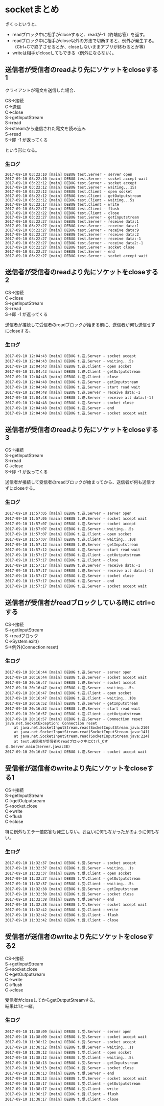 # socketまとめ
  
ざくっというと、

* readブロック中に相手がcloseすると、readが-1（終端応答）を返す。
* readブロック中に相手がclose以外の方法で切断すると、例外が発生する。（Ctrl+Cで終了させるとか、closeしないままアプリが終わるとか等）
* writeは相手がcloseしてもできる（例外にならない）。

## 送信者が受信者のreadより先にソケットをcloseする1
  
クライアントが電文を送信した場合、  
  
CS→接続  
C→送信  
C→close  
S→getInputStream  
S→read  
S→streamから送信された電文を読み込み  
S→read  
S→即 -1 が返ってくる  
  
という形になる。  
  
### 生ログ

```
2017-09-10 03:22:10 [main] DEBUG test.Server - server open
2017-09-10 03:22:10 [main] DEBUG test.Server - socket accept wait
2017-09-10 03:22:12 [main] DEBUG test.Server - socket accept
2017-09-10 03:22:12 [main] DEBUG test.Server - waiting...15s
2017-09-10 03:22:12 [main] DEBUG test.Client - open socket
2017-09-10 03:22:12 [main] DEBUG test.Client - getOutputstream
2017-09-10 03:22:12 [main] DEBUG test.Client - waiting...5s
2017-09-10 03:22:17 [main] DEBUG test.Client - write
2017-09-10 03:22:17 [main] DEBUG test.Client - flush
2017-09-10 03:22:22 [main] DEBUG test.Client - close
2017-09-10 03:22:27 [main] DEBUG test.Server - getInputstream
2017-09-10 03:22:27 [main] DEBUG test.Server - receive data:1
2017-09-10 03:22:27 [main] DEBUG test.Server - receive data:1
2017-09-10 03:22:27 [main] DEBUG test.Server - receive data:9
2017-09-10 03:22:27 [main] DEBUG test.Server - receive data:2
2017-09-10 03:22:27 [main] DEBUG test.Server - receive data:-1
2017-09-10 03:22:27 [main] DEBUG test.Server - receive data2:-1
2017-09-10 03:22:27 [main] DEBUG test.Server - socket close
2017-09-10 03:22:27 [main] DEBUG test.Server - end
2017-09-10 03:22:27 [main] DEBUG test.Server - socket accept wait
```
## 送信者が受信者のreadより先にソケットをcloseする2
  
CS→接続  
C→close  
S→getInputStream  
S→read  
S→即 -1 が返ってくる  
  
送信者が接続して受信者のreadブロックが始まる前に、送信者が何も送信せずにcloseする。  
  
### 生ログ

```
2017-09-10 12:04:43 [main] DEBUG t.送.Server - socket accept
2017-09-10 12:04:43 [main] DEBUG t.送.Server - waiting...5s
2017-09-10 12:04:43 [main] DEBUG t.送.Client - open socket
2017-09-10 12:04:43 [main] DEBUG t.送.Client - getOutputstream
2017-09-10 12:04:43 [main] DEBUG t.送.Client - close
2017-09-10 12:04:48 [main] DEBUG t.送.Server - getInputstream
2017-09-10 12:04:48 [main] DEBUG t.送.Server - start read wait
2017-09-10 12:04:48 [main] DEBUG t.送.Server - receive data:-1
2017-09-10 12:04:48 [main] DEBUG t.送.Server - receive all data:[-1]
2017-09-10 12:04:48 [main] DEBUG t.送.Server - socket close
2017-09-10 12:04:48 [main] DEBUG t.送.Server - end
2017-09-10 12:04:48 [main] DEBUG t.送.Server - socket accept wait
```
## 送信者が受信者のreadより先にソケットをcloseする3
  
CS→接続  
S→getInputStream  
S→read  
C→close  
S→即 -1 が返ってくる  
  
送信者が接続して受信者のreadブロックが始まってから、送信者が何も送信せずにcloseする。  
  
### 生ログ

```
2017-09-10 11:57:05 [main] DEBUG t.送.Server - server open
2017-09-10 11:57:05 [main] DEBUG t.送.Server - socket accept wait
2017-09-10 11:57:07 [main] DEBUG t.送.Server - socket accept
2017-09-10 11:57:07 [main] DEBUG t.送.Server - waiting...5s
2017-09-10 11:57:07 [main] DEBUG t.送.Client - open socket
2017-09-10 11:57:07 [main] DEBUG t.送.Client - waiting...10s
2017-09-10 11:57:12 [main] DEBUG t.送.Server - getInputstream
2017-09-10 11:57:12 [main] DEBUG t.送.Server - start read wait
2017-09-10 11:57:17 [main] DEBUG t.送.Client - getOutputstream
2017-09-10 11:57:17 [main] DEBUG t.送.Client - close
2017-09-10 11:57:17 [main] DEBUG t.送.Server - receive data:-1
2017-09-10 11:57:17 [main] DEBUG t.送.Server - receive all data:[-1]
2017-09-10 11:57:17 [main] DEBUG t.送.Server - socket close
2017-09-10 11:57:17 [main] DEBUG t.送.Server - end
2017-09-10 11:57:17 [main] DEBUG t.送.Server - socket accept wait
```

## 送信者が受信者がreadブロックしている時に ctrl+c する
  
CS→接続  
S→getInputStream  
S→readブロック  
C→System.exit()  
S→例外(Connection reset)  
  
### 生ログ

```
2017-09-10 20:16:44 [main] DEBUG t.送.Server - server open
2017-09-10 20:16:44 [main] DEBUG t.送.Server - socket accept wait
2017-09-10 20:16:47 [main] DEBUG t.送.Server - socket accept
2017-09-10 20:16:47 [main] DEBUG t.送.Server - waiting...5s
2017-09-10 20:16:47 [main] DEBUG t.送.Client - open socket
2017-09-10 20:16:47 [main] DEBUG t.送.Client - waiting...10s
2017-09-10 20:16:52 [main] DEBUG t.送.Server - getInputstream
2017-09-10 20:16:52 [main] DEBUG t.送.Server - start read wait
2017-09-10 20:16:57 [main] DEBUG t.送.Client - getOutputstream
2017-09-10 20:16:57 [main] DEBUG t.送.Server - Connection reset
java.net.SocketException: Connection reset
	at java.net.SocketInputStream.read(SocketInputStream.java:210)
	at java.net.SocketInputStream.read(SocketInputStream.java:141)
	at java.net.SocketInputStream.read(SocketInputStream.java:224)
	at test.送信者が受信者のreadブロック中にCtrl_Cする.Server.main(Server.java:38)
2017-09-10 20:16:57 [main] DEBUG t.送.Server - socket accept wait
```

## 受信者が送信者のwriteより先にソケットをcloseする1
  
CS→接続  
S→getInputStream  
C→getOutputsream  
S→socket.close  
C→write  
C→flush  
C→close  
  
特に例外もエラー値応答も発生しない。お互いに何もなかったかのように何もない。  
  
### 生ログ

```
2017-09-10 11:32:37 [main] DEBUG t.受.Server - socket accept
2017-09-10 11:32:37 [main] DEBUG t.受.Server - waiting...1s
2017-09-10 11:32:37 [main] DEBUG t.受.Client - open socket
2017-09-10 11:32:37 [main] DEBUG t.受.Client - getOutputstream
2017-09-10 11:32:37 [main] DEBUG t.受.Client - waiting...5s
2017-09-10 11:32:38 [main] DEBUG t.受.Server - getInputstream
2017-09-10 11:32:38 [main] DEBUG t.受.Server - socket close
2017-09-10 11:32:38 [main] DEBUG t.受.Server - end
2017-09-10 11:32:38 [main] DEBUG t.受.Server - socket accept wait
2017-09-10 11:32:42 [main] DEBUG t.受.Client - write
2017-09-10 11:32:42 [main] DEBUG t.受.Client - flush
2017-09-10 11:32:42 [main] DEBUG t.受.Client - close
```

## 受信者が送信者のwriteより先にソケットをcloseする2
  
CS→接続  
S→getInputStream  
S→socket.close  
C→getOutputsream  
C→write  
C→flush  
C→close  
  
受信者がcloseしてからgetOutputStreamする。  
結果は1と一緒。  
  
### 生ログ

```
2017-09-10 11:38:09 [main] DEBUG t.受.Server - server open
2017-09-10 11:38:09 [main] DEBUG t.受.Server - socket accept wait
2017-09-10 11:38:12 [main] DEBUG t.受.Server - socket accept
2017-09-10 11:38:12 [main] DEBUG t.受.Server - waiting...1s
2017-09-10 11:38:12 [main] DEBUG t.受.Client - open socket
2017-09-10 11:38:12 [main] DEBUG t.受.Client - waiting...5s
2017-09-10 11:38:13 [main] DEBUG t.受.Server - getInputstream
2017-09-10 11:38:13 [main] DEBUG t.受.Server - socket close
2017-09-10 11:38:13 [main] DEBUG t.受.Server - end
2017-09-10 11:38:13 [main] DEBUG t.受.Server - socket accept wait
2017-09-10 11:38:17 [main] DEBUG t.受.Client - getOutputstream
2017-09-10 11:38:17 [main] DEBUG t.受.Client - write
2017-09-10 11:38:17 [main] DEBUG t.受.Client - flush
2017-09-10 11:38:17 [main] DEBUG t.受.Client - close
```
